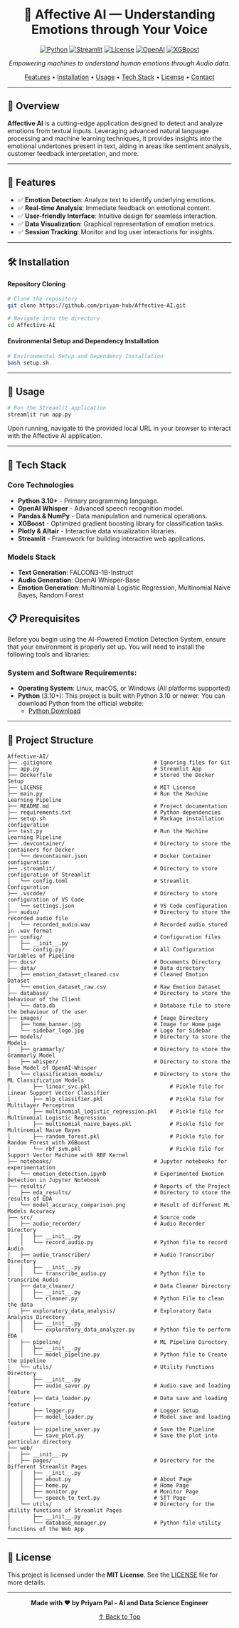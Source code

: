 <div align="center">

# 🤖 Affective AI — Understanding Emotions through Your Voice

[![Python](https://img.shields.io/badge/Python-3.9+-blue.svg)](https://www.python.org/)
[![Streamlit](https://img.shields.io/badge/Streamlit-Enabled-red)](https://streamlit.io/)
[![License](https://img.shields.io/badge/License-MIT-green.svg)](LICENSE)
[![OpenAI](https://img.shields.io/badge/OpenAI-Whisper-blue.svg)](https://openai.com/research/whisper)
[![XGBoost](https://img.shields.io/badge/XGBoost-Integrated-orange.svg)](https://xgboost.ai/)

*Empowering machines to understand human emotions through Audio data.*

[Features](#-features) • [Installation](#-installation) • [Usage](#-usage) • [Tech Stack](#-tech-stack) • [License](#-license) • [Contact](#-contact)

</div>

---

## 🌟 Overview

**Affective AI** is a cutting-edge application designed to detect and analyze emotions from textual inputs. Leveraging advanced natural language processing and machine learning techniques, it provides insights into the emotional undertones present in text, aiding in areas like sentiment analysis, customer feedback interpretation, and more.

---

## 📌 Features

- ✅ **Emotion Detection**: Analyze text to identify underlying emotions.
- ✅ **Real-time Analysis**: Immediate feedback on emotional content.
- ✅ **User-friendly Interface**: Intuitive design for seamless interaction.
- ✅ **Data Visualization**: Graphical representation of emotion metrics.
- ✅ **Session Tracking**: Monitor and log user interactions for insights.

---

## 🛠️ Installation

#### Repository Cloning

```bash
# Clone the repository
git clone https://github.com/priyam-hub/Affective-AI.git

# Navigate into the directory
cd Affective-AI
```

#### Environmental Setup and Dependency Installation

```bash
# Environmental Setup and Dependency Installation
bash setup.sh
```
---

## 🚀 Usage

```bash
# Run the Streamlit application
streamlit run app.py
```

Upon running, navigate to the provided local URL in your browser to interact with the Affective AI application.

---

## 🧠 Tech Stack

### Core Technologies
- **Python 3.10+** -  Primary programming language.
- **OpenAI Whisper** -  Advanced speech recognition model.
- **Pandas & NumPy** -  Data manipulation and numerical operations.
- **XGBoost** -  Optimized gradient boosting library for classification tasks.
- **Plotly & Altair** -  Interactive data visualization libraries.
- **Streamlit** - Framework for building interactive web applications.

### Models Stack
- **Text Generation**: FALCON3-1B-Instruct
- **Audio Generation**: OpenAI Whisper-Base
- **Emotion Generation**: Multinomial Logistic Regression, Multinomial Naive Bayes, Random Forest

## 📋 Prerequisites

Before you begin using the AI-Powered Emotion Detection System, ensure that your environment is properly set up. You will need to install the following tools and libraries:

### System and Software Requirements:
- **Operating System**: Linux, macOS, or Windows (All platforms supported)
- **Python** (3.10+): This project is built with Python 3.10 or newer. You can download Python from the official website:
   - [Python Download](https://www.python.org/downloads/)

---

## 📁 Project Structure

```plaintext
Affective-AI/
├── .gitignore                                # Ignoring files for Git
├── app.py                                    # Streamlit App
├── Dockerfile                                # Stored the Docker Setup
├── LICENSE                                   # MIT License
├── main.py                                   # Run the Machine Learning Pipeline
├── README.md                                 # Project documentation
├── requirements.txt                          # Python dependencies
├── setup.sh                                  # Package installation configuration
├── test.py                                   # Run the Machine Learning Pipeline
├── .devcontainer/                            # Directory to store the containers for Docker
│   └── devcontainer.json                     # Docker Container configuration
├── .streamlit/                               # Directory to store configuration of Streamlit
│   └── config.toml                           # Streamlit Configuration
├── .vscode/                                  # Directory to store configuration of VS Code
│   └── settings.json                         # VS Code configuration
├── audio/                                    # Directory to store the recorded audio file
│   └── recorded_audio.wav                    # Recorded audio stored in .wav format
├── config/                                   # Configuration files
│   ├── __init__.py                           
│   └── config.py/                            # All Configuration Variables of Pipeline
├── docs/                                     # Documents Directory
├── data/                                     # Data directory
│   ├── emotion_dataset_cleaned.csv           # Cleaned Emotion Dataset
│   └── emotion_dataset_raw.csv               # Raw Emotion Dataset
├── database/                                 # Directory to store the behaviour of the Client
│   └── data.db                               # Database file to store the behaviour of the user
├── images/                                   # Image Directory
│   ├── home_banner.jpg                       # Image for Home page
│   └── sidebar_logo.jpg                      # Logo for Sidebar
├── models/                                   # Directory to store the Models
│   ├── grammarly/                            # Directory to store the Grammarly Model
|   ├── whisper/                              # Directory to store the Base Model of OpenAI-Whisper
│   └── classification_models/                # Directory to store the ML Classification Models
│       ├── linear_svc.pkl                         # Pickle file for Linear Support Vector Classifier
│       ├── mlp_classifier.pkl                     # Pickle file for Multilayer Perceptron
│       ├── multinomial_logistic_regression.pkl    # Pickle file for Multinomial Logistic Regression
│       ├── multinomial_naive_bayes.pkl            # Pickle file for Multinomial Naive Bayes
│       ├── random_forest.pkl                      # Pickle file for Random Forest with XGBoost
│       └── rbf_svm.pkl                            # Pickle file for Support Vector Machine with RBF Kernel
├── notebooks/                                # Jupyter notebooks for experimentation
│   └── emotion_detection.ipynb               # Experimented Emotion Detection in Jupyter Notebook
├── results/                                  # Reports of the Project
│   ├── eda_results/                          # Directory to store the results of EDA
│   └── model_accuracy_comparison.png         # Result of different ML Models Accuracy
├── src/                                      # Source code
│   ├── audio_recorder/                       # Audio Recorder Directory
│   │   ├── __init__.py  
│   │   └── record_audio.py                   # Python file to record Audio                                           
│   ├── audio_transcriber/                    # Audio Transcriber Directory
│   │   ├── __init__.py   
│   │   └── transcribe_audio.py               # Python file to transcribe Audio                                      
│   ├── data_cleaner/                         # Data Cleaner Directory
│   │   ├── __init__.py                           
│   │   └── cleaner.py                        # Python File to clean the data                  
│   ├── exploratory_data_analysis/            # Exploratory Data Analysis Directory
│   │   ├── __init__.py  
│   │   └── exploratory_data_analyzer.py      # Python file to perform EDA                                              
│   ├── pipeline/                             # ML Pipeline Directory
│   │   ├── __init__.py   
│   │   └── model_pipeline.py                 # Python file to Create the pipeline                                               
│   └── utils/                                # Utility Functions Directory
│       ├── __init__.py                     
│       ├── audio_saver.py                    # Audio save and loading feature
│       ├── data_loader.py                    # Data save and loading feature
│       ├── logger.py                         # Logger Setup
│       ├── model_loader.py                   # Model save and loading feature
│       ├── pipeline_saver.py                 # Save the Pipeline
│       └── save_plot.py                      # Save the plot into particular directory       
└── web/
│   ├── __init__.py  
│   ├── pages/                                # Directory for the Different Streamlit Pages
│   │   ├── __init__.py 
│   │   ├── about.py                          # About Page
│   │   ├── home.py                           # Home Page
│   │   ├── monitor.py                        # Monitor Page
│   │   └── speech_to_text.py                 # STT Page
│   └── utils/                                # Directory for the utility functions of Streamlit Pages
│       ├── __init__.py   
│       └── database_manager.py               # Python file utility functions of the Web App
``` 

---

## 📜 License

This project is licensed under the **MIT License**. See the [LICENSE](LICENSE) file for more details.

---

<div align="center">

**Made with ❤️ by Priyam Pal - AI and Data Science Engineer**

[↑ Back to Top](#-affective-ai--understanding-emotions-through-text)

</div>
